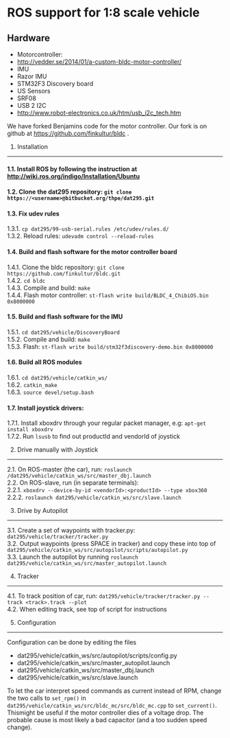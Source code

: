 # ROS support for 1:8 scale vehicle

Hardware
---------------------
*  Motorcontroller:
 * http://vedder.se/2014/01/a-custom-bldc-motor-controller/
* IMU
 * Razor IMU
 * STM32F3 Discovery board
* US Sensors
 * SRF08
 * USB 2 I2C
  * http://www.robot-electronics.co.uk/htm/usb_i2c_tech.htm

We have forked Benjamins code for the motor controller.
Our fork is on github at https://github.com/finkultur/bldc .  


1. Installation
---------------------
####  1.1. Install ROS by following the instruction at http://wiki.ros.org/indigo/Installation/Ubuntu  

#### 1.2. Clone the dat295 repository: `git clone https://<username>@bitbucket.org/thpe/dat295.git`  

#### 1.3. Fix udev rules  
  1.3.1. `cp dat295/99-usb-serial.rules /etc/udev/rules.d/`  
  1.3.2. Reload rules: `udevadm control --reload-rules`  

#### 1.4. Build and flash software for the motor controller board  
  1.4.1. Clone the bldc repository: `git clone https://github.com/finkultur/bldc.git`  
  1.4.2. `cd bldc`  
  1.4.3. Compile and build: `make`  
  1.4.4. Flash motor controller: `st-flash write build/BLDC_4_ChibiOS.bin 0x8000000`  

#### 1.5. Build and flash software for the IMU  
  1.5.1. `cd dat295/vehicle/DiscoveryBoard`  
  1.5.2. Compile and build: `make`  
  1.5.3. Flash: `st-flash write build/stm32f3discovery-demo.bin 0x8000000`  

#### 1.6. Build all ROS modules  
  1.6.1. `cd dat295/vehicle/catkin_ws/`  
  1.6.2. `catkin_make`  
  1.6.3. `source devel/setup.bash`  

#### 1.7. Install joystick drivers:
  1.7.1. Install xboxdrv through your regular packet manager, e.g: `apt-get install xboxdrv`  
  1.7.2. Run `lsusb` to find out productId and vendorId of joystick  


2. Drive manually with Joystick
---------------------
2.1. On ROS-master (the car), run: `roslaunch /dat295/vehicle/catkin_ws/src/master_dbj.launch`  
2.2. On ROS-slave, run (in separate terminals):  
  2.2.1.  `xboxdrv --device-by-id <vendorId>:<productId> --type xbox360`  
  2.2.2.  `roslaunch dat295/vehicle/catkin_ws/src/slave.launch`  


3. Drive by Autopilot
---------------------
3.1.  Create a set of waypoints with tracker.py: `dat295/vehicle/tracker/tracker.py`  
3.2. Output waypoints (press SPACE in tracker) and copy these into top of `dat295/vehicle/catkin_ws/src/autopilot/scripts/autopilot.py`  
3.3. Launch the autopilot by running `roslaunch dat295/vehicle/catkin_ws/src/master_autopilot.launch`  


4. Tracker
---------------------
4.1. To track position of car, run: `dat295/vehicle/tracker/tracker.py --track <track>.track --plot`  
4.2. When editing track, see top of script for instructions  


5. Configuration
---------------------
Configuration can be done by editing the files  
*  dat295/vehicle/catkin_ws/src/autopilot/scripts/config.py  
*  dat295/vehicle/catkin_ws/src/master_autopilot.launch  
*  dat295/vehicle/catkin_ws/src/master_dbj.launch  
*  dat295/vehicle/catkin_ws/src/slave.launch  

To let the car interpret speed commands as current instead of RPM,
change the two calls to `set_rpm()` in
`dat295/vehicle/catkin_ws/src/bldc_mc/src/bldc_mc.cpp` to `set_current()`. 
Thismight be useful if the motor controller dies of a voltage drop. The probable
cause is most likely a bad capacitor (and a too sudden speed change).


